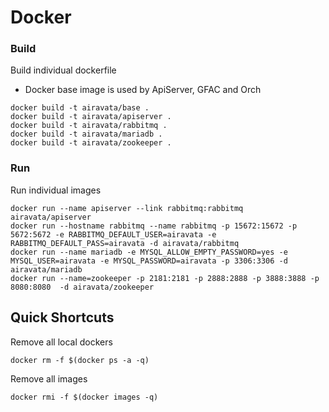 # Docker



### Build 
Build individual dockerfile
- Docker base image is used by ApiServer, GFAC and Orch

```
docker build -t airavata/base .
docker build -t airavata/apiserver .
docker build -t airavata/rabbitmq .
docker build -t airavata/mariadb .
docker build -t airavata/zookeeper .
```
### Run
Run individual images
```
docker run --name apiserver --link rabbitmq:rabbitmq airavata/apiserver 
docker run --hostname rabbitmq --name rabbitmq -p 15672:15672 -p 5672:5672 -e RABBITMQ_DEFAULT_USER=airavata -e RABBITMQ_DEFAULT_PASS=airavata -d airavata/rabbitmq
docker run --name mariadb -e MYSQL_ALLOW_EMPTY_PASSWORD=yes -e MYSQL_USER=airavata -e MYSQL_PASSWORD=airavata -p 3306:3306 -d airavata/mariadb
docker run --name=zookeeper -p 2181:2181 -p 2888:2888 -p 3888:3888 -p 8080:8080  -d airavata/zookeeper

```

## Quick Shortcuts
Remove all local dockers
```
docker rm -f $(docker ps -a -q)
```
Remove all images
```
docker rmi -f $(docker images -q)
```
